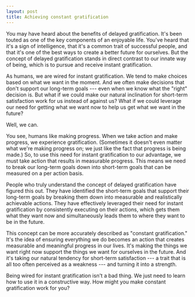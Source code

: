 ```yaml
---
layout: post
title: Achieving constant gratification
---
```


You may have heard about the benefits of delayed gratification. It's been touted as one of the key components of an enjoyable life. You've heard that it's a sign of intelligence, that it's a common trait of successful people, and that it's one of the best ways to create a better future for ourselves. But the concept of delayed gratification stands in direct contrast to our innate way of being, which is to pursue and receive instant gratification.

As humans, we are wired for instant gratification. We tend to make choices based on what we want in the moment. And we often make decisions that don't support our long-term goals --- even when we know what the "right" decision is. But what if we could make our natural inclination for short-term satisfaction work for us instead of against us? What if we could leverage our need for getting what we want now to help us get what we want in the future?

Well, we can.

You see, humans like making progress. When we take action and make progress, we experience gratification. (Sometimes it doesn't even matter what we're making progress on; we just like the fact that progress is being made.) So, to use this need for instant gratification to our advantage, we must take action that results in measurable progress. This means we need to break our long-term goals down into short-term goals that can be measured on a per action basis.

People who truly understand the concept of delayed gratification have figured this out. They have identified the short-term goals that support their long-term goals by breaking them down into measurable and realistically achievable actions. They have effectively leveraged their need for instant gratification by consistently executing on their actions, which gets them what they want now and simultaneously leads them to where they want to be in the future.

This concept can be more accurately described as "constant gratification." It's the idea of ensuring everything we do becomes an action that creates measurable and meaningful progress in our lives. It's making the things we want right now support the things we want for ourselves in the future. And it's taking our natural tendency for short-term satisfaction --- a trait that is all too often perceived as a weakness --- and turning it into a strength.

Being wired for instant gratification isn't a bad thing. We just need to learn how to use it in a constructive way. How might you make constant gratification work for you?
